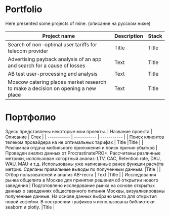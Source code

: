 # Portfolio

Here presented some projects of mine. (описание на русском ниже)

| Project name| Description | Stack |
| ----------- | ----------- | ----------- |
| Search of non-optimal user tariffs for telecom provider     | Title       |Title       |
| Advertising payback analysis of an app and search for a cause of losses   | Text        |Title       |
| AB test user-processing and analysis   | Text        |Title       |
| Moscow catering places market research to make a decision on opening a new place   | Text        |Title       |


# Портфолио

Здесь представлены некоторые мои проекты.
| Название проекта | Описание | Стек |
| ----------- | ----------- | ----------- |
| Поиск клиентов телеком провайдера на не оптимальных тарифах     | Title       |Title       |
| Рекламная отдача мобильного приложения и поиск причин убытков   | Проведен анализ данных от ProcrastinatePRO+. Рассчитаны различные метрики, использован когортный анализ: LTV, CAC, Retention rate, DAU, WAU, MAU и т.д. Использованы уже написанные ранее функции расчёта метрик. Сделаны правильные выводы по полученным данным.        |Title       |
| Отбор пользователей и анализ AB-теста   | Text        |Title       |
| Исследования рынка общепита в Москве для принятия решения об открытии нового заведения   | Подготовлено исследование рынка на основе открытых данных о заведениях общественного питания Москвы, визуализированы полученные данные. На основе данных выбрано место для открытия новой кофейни. В построении графиков я использованы библиотеки seaborn и plotly.         |Title       |
